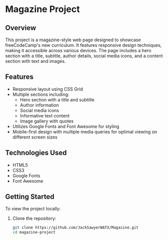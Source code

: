 # Magazine Project

## Overview

This project is a magazine-style web page designed to showcase freeCodeCamp's new curriculum. It features responsive design techniques, making it accessible across various devices. The page includes a hero section with a title, subtitle, author details, social media icons, and a content section with text and images.

## Features

- Responsive layout using CSS Grid
- Multiple sections including:
  - Hero section with a title and subtitle
  - Author information
  - Social media icons
  - Informative text content
  - Image gallery with quotes
- Utilizes Google Fonts and Font Awesome for styling
- Mobile-first design with multiple media queries for optimal viewing on different screen sizes

## Technologies Used

- HTML5
- CSS3
- Google Fonts
- Font Awesome

## Getting Started

To view the project locally:

1. Clone the repository:
   ```bash
   git clone https://github.com/JackSawyerWATX/Magazine.git
   cd magazine-project
